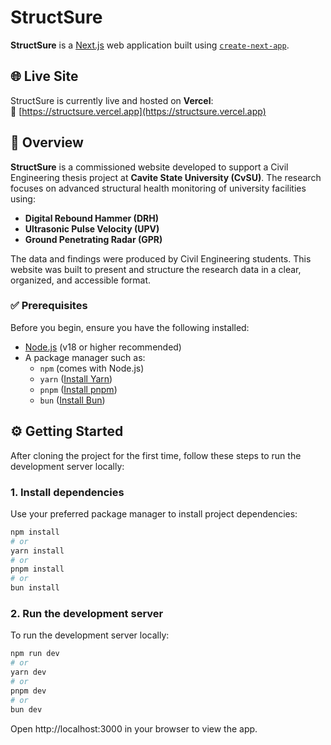 # StructSure

**StructSure** is a [Next.js](https://nextjs.org) web application built using [`create-next-app`](https://nextjs.org/docs/app/api-reference/cli/create-next-app).

## 🌐 Live Site

StructSure is currently live and hosted on **Vercel**:  
🔗 [https://structsure.vercel.app](https://structsure.vercel.app)

## 📘 Overview

**StructSure** is a commissioned website developed to support a Civil Engineering thesis project at **Cavite State University (CvSU)**. The research focuses on advanced structural health monitoring of university facilities using:

- **Digital Rebound Hammer (DRH)**
- **Ultrasonic Pulse Velocity (UPV)**
- **Ground Penetrating Radar (GPR)**

The data and findings were produced by Civil Engineering students. This website was built to present and structure the research data in a clear, organized, and accessible format.

### ✅ Prerequisites

Before you begin, ensure you have the following installed:

- [Node.js](https://nodejs.org/) (v18 or higher recommended)
- A package manager such as:
  - `npm` (comes with Node.js)
  - `yarn` ([Install Yarn](https://classic.yarnpkg.com/en/docs/install))
  - `pnpm` ([Install pnpm](https://pnpm.io/installation))
  - `bun` ([Install Bun](https://bun.sh))

## ⚙️ Getting Started

After cloning the project for the first time, follow these steps to run the development server locally:

### 1. Install dependencies

Use your preferred package manager to install project dependencies:

```bash
npm install
# or
yarn install
# or
pnpm install
# or
bun install
```

### 2. Run the development server

To run the development server locally:

```bash
npm run dev
# or
yarn dev
# or
pnpm dev
# or
bun dev
```

Open http://localhost:3000 in your browser to view the app.
